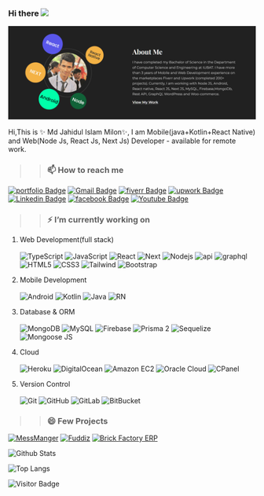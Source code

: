 ### Hi there <img src="https://raw.githubusercontent.com/aemmadi/aemmadi/master/wave.gif" width="30">

[![about](screenshot.png)](https://milon27.com/portfolio)

<!-- Here are some ideas to get you started:

- 🔭 I’m currently working on ...
- 🌱 I’m currently learning ...
- 👯 I’m looking to collaborate on ...
- 🤔 I’m looking for help with ...
- 💬 Ask me about ...
- 📫 How to reach me: ...
- 😄 Pronouns: ...
- ⚡ Fun fact: ... -->


Hi,This is ✨ Md Jahidul Islam Milon✨, I am Mobile(java+Kotlin+React Native) and Web(Node Js, React Js, Next Js) Developer - available for remote work.

>> ### 📫  How to reach me

[![portfolio Badge](https://img.shields.io/badge/-portfolio:milon27-33334E?style=flat-square&logo=mega&logoColor=00FFAA&link=https://milon27.com/)](https://milon27.com/)
[![Gmail Badge](https://img.shields.io/badge/-immilon27@gmail.com-c14438?style=flat-square&logo=Gmail&logoColor=white&link=mailto:immilon27@gmail.com)](mailto:immilon27@gmail.com)
[![fiverr Badge](https://img.shields.io/badge/-milon27-black?style=flat-square&logo=fiverr&logoColor=00FFAA&link=https://www.fiverr.com/milon27)](https://www.fiverr.com/milon27/)
[![upwork Badge](https://img.shields.io/badge/-Jahidul-14A800?style=flat-square&logo=upwork&logoColor=white&link=https://www.upwork.com/freelancers/~016439d0a1aaceb84d)](https://www.upwork.com/freelancers/~016439d0a1aaceb84d)
[![Linkedin Badge](https://img.shields.io/badge/-milon27-blue?style=flat-square&logo=Linkedin&logoColor=white&link=https://www.linkedin.com/in/milon27/)](https://www.linkedin.com/in/md-jahidul-islam-milon/)
[![facebook Badge](https://img.shields.io/badge/-im.milon27-0F92F3?style=flat-square&logo=facebook&logoColor=white&link=https://www.facebook.com/im.milon27/)](https://www.facebook.com/im.milon27/)
[![Youtube Badge](https://img.shields.io/badge/-m27lab-red?style=flat-square&logo=youtube&logoColor=white&link=https://www.youtube.com/c/milon27)](https://www.youtube.com/c/milon27)



>> ### ⚡ I’m currently working on

1. Web Development(full stack) <br><br>
![TypeScript](https://img.shields.io/badge/-TypeScript-black?style=flat-square&logo=typescript)
![JavaScript](https://img.shields.io/badge/-JavaScript-black?style=flat-square&logo=javascript)
![React](https://img.shields.io/badge/-ReactJS-black?style=flat-square&logo=react)
![Next](https://img.shields.io/badge/-NextJS-black?style=flat-square&logo=next.js)
![Nodejs](https://img.shields.io/badge/-Nodejs-black?style=flat-square&logo=Node.js)
![api](https://img.shields.io/badge/-API%20DEV-black?style=flat-square&logo=api)
![graphql](https://img.shields.io/badge/-GraphQl-black?style=flat-square&logo=GraphQl)
![HTML5](https://img.shields.io/badge/-HTML5-black?style=flat-square&logo=html5&logoColor=white)
![CSS3](https://img.shields.io/badge/-CSS3-black?style=flat-square&logo=css3)
![Tailwind](https://img.shields.io/badge/-Tailwind-black?style=flat-square&logo=tailwindcss)
![Bootstrap](https://img.shields.io/badge/-Bootstrap-black?style=flat-square&logo=bootstrap)

1. Mobile Development<br><br>
![Android](https://img.shields.io/badge/-Android-black?style=flat-square&logo=Android)
![Kotlin](https://img.shields.io/badge/-Kotlin-black?style=flat-square&logo=kotlin)
![Java](https://img.shields.io/badge/-java-black?style=flat-square&logo=java)
![RN](https://img.shields.io/badge/-React%20Native-black?style=flat-square&logo=react)

1. Database & ORM<br><br>
![MongoDB](https://img.shields.io/badge/-MongoDB-black?style=flat-square&logo=mongodb)
![MySQL](https://img.shields.io/badge/-MySQL-black?style=flat-square&logo=mysql)
![Firebase](https://img.shields.io/badge/Firebase-black?style=flat-square&logo=firebase)
![Prisma 2](https://img.shields.io/badge/prisma-black?style=flat-square&logo=prisma)
![Sequelize](https://img.shields.io/badge/sequelize-black?style=flat-square&logo=sequelize)
![Mongoose JS](https://img.shields.io/badge/mongoose-black?style=flat-square&logo=mongoosejs)

1. Cloud<br><br>
![Heroku](https://img.shields.io/badge/-Heroku-black?style=flat-square&logo=heroku)
![DigitalOcean](https://img.shields.io/badge/-Digital%20Ocean-black?style=flat-square&logo=digitalocean)
![Amazon EC2](https://img.shields.io/badge/Amazon%20AWS%20EC2-black?style=flat-square&logo=amazon-aws)
![Oracle Cloud](https://img.shields.io/badge/Oracle%20Cloud-black?style=flat-square&logo=oracle)
![CPanel](https://img.shields.io/badge/CPanel-black?style=flat-square&logo=CPanel)

1. Version Control<br><br>
![Git](https://img.shields.io/badge/-Git-black?style=flat-square&logo=git)
![GitHub](https://img.shields.io/badge/-GitHub-181717?style=flat-square&logo=github)
![GitLab](https://img.shields.io/badge/-GitLab-black?style=flat-square&logo=gitlab)
![BitBucket](https://img.shields.io/badge/-BitBucket-black?style=flat-square&logo=bitbucket)

>> ### 😄 Few Projects
[![MessManger](https://img.shields.io/badge/-Mess%20Manager-FC5A55?style=flat-square&logo=humman&logoColor=white&link=https://play.google.com/store/apps/details?id=com.m27lab.messmanager.app)](https://play.google.com/store/apps/details?id=com.m27lab.messmanager.app)
[![Fuddiz](https://img.shields.io/badge/-Fuddiz-FFC000?style=flat-square&logo=humman&logoColor=white&link=https://milon27.com/portfolio/3JlPP6F18sfzPz3nuUs6F7)](https://milon27.com/portfolio/3JlPP6F18sfzPz3nuUs6F7)
[![Brick Factory ERP](https://img.shields.io/badge/-Brick%20Factory%20ERP-5679E0?style=flat-square&logo=humman&logoColor=white&link=https://milon27.com/portfolio/4VRCIDqhMqiR5qSIcrnhc3)](https://milon27.com/portfolio/4VRCIDqhMqiR5qSIcrnhc3)

![Github Stats](https://github-readme-stats.vercel.app/api?username=milon27&count_private=true&show_icons=true&include_all_commits=true)

![Top Langs](https://github-readme-stats.vercel.app/api/top-langs/?username=milon27&hide=TeX&layout=compact)

![Visitor Badge](https://visitor-badge.laobi.icu/badge?page_id=milon27.milon27)

